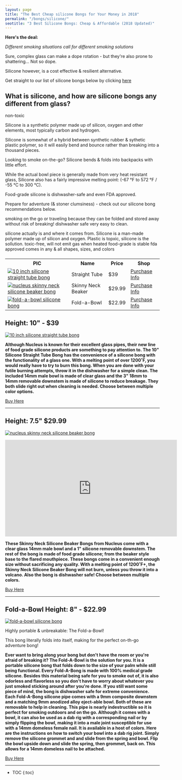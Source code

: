 ```yaml
---
layout: page
title: "The Best Cheap silicone Bongs for Your Money in 2018" 
permalink: "/bongs/silicone/"
seotitle: "3 Best Silicone Bongs: Cheap & Affordable (2018 Updated)"
---
```


**Here's the deal:**

*Different smoking situations call for different smoking solutions*

Sure, complex glass can make a dope rotation - but they're also prone to shattering... Not so dope.

Silicone however, is a cost effective & resilient alternative.

Get straight to our list of silicone bongs below by clicking [here](#silicone-bongs)

## What is silicone, and how are silicone bongs any different from glass?

non-toxic

Silicone is a synthetic polymer made up of silicon, oxygen and other elements, most typically carbon and hydrogen. 

Silicone is somewhat of a hybrid between synthetic rubber & sythetic plastic polymer, so it will easily bend and bounce rather than breaking into a thousand pieces.

Looking to smoke on-the-go? Silicone bends & folds into backpacks with little effort.

While the actual bowl piece is generally made from very heat resistant glass, Silicone also has a fairly impressive melting point: (-67 °F to 572 °F / -55 °C to 300 °C).

Food-grade silicone is dishwasher-safe and even FDA approved.

Prepare for adventure (& stoner clumsiness) - check out our silicone bong recommendations below.

 smoking on the go or traveling because they can be folded and stored away without risk of breaking!
 dishwasher safe
 very easy to clean.

silicone actually is and where it comes from. 
Silicone is a man-made polymer made up of silicon and oxygen.
Plastic is topxic, silicone is the sollution.
toxic-free, will not emit gas when heated
food-grade is stable
fda approved
comes in any & all shapes, sizes, and colors

### <a name="silicone-bongs"></a>

<table class="basic-table">
	<tr>
		<th>PIC</th>
		<th>Name</th>
		<th>Price</th> 
		<th>Shop</th>
	</tr>
	<tr>
		<td><a target="_blank" href="https://goo.gl/pktBbM" ><img alt="10 inch silicone straight tube bong" class="table-image" src="/img/bongs/silicone/nucleus-straight-tube.png"></a></td>
		<td>Straight Tube</td>
		<td>$39</td>
		<td><a class="big-button" target="_blank" href="https://goo.gl/pktBbM">Purchase Info</a></td>
	</tr>
	<tr>
		<td><a target="_blank" href="https://goo.gl/jh9m14" ><img alt="nucleus skinny neck silicone beaker bong" class="table-image" src="/img/bongs/silicone/silicone-skinny-neck-beaker.png"></a></td>
		<td>Skinny Neck Beaker</td>
		<td>$29.99</td>
		<td><a class="big-button" target="_blank" href="https://goo.gl/jh9m14">Purchase Info</a></td>
	</tr>
	<tr>
		<td><a target="_blank" href="https://goo.gl/XxKRXq" ><img alt="fold-a-bowl silicone bong" class="table-image" src="/img/bongs/silicone/fold-a-bowl.png"></a></td>
		<td>Fold-a-Bowl</td>
		<td>$22.99</td>
		<td><a class="big-button" target="_blank" href="https://goo.gl/XxKRXq">Purchase Info</a></td>
	</tr>
</table>

<h2 class="heading-center"><a target="_blank" href="https://goo.gl/pktBbM"></a> Height: 10" - $39</h2>

<a target="_blank" href="https://goo.gl/pktBbM"><img alt="10 inch silicone straight tube bong" class="img-middle" src="/img/bongs/silicone/nucleus-straight-tube.png" /></a>

**Although Nucleus is known for their excellent glass pipes, their new line of food grade silicone products are something to pay attention to. The 10" Silicone Straight Tube Bong has the convenience of a silicone bong with the functionality of a glass one. With a melting point of over 1200˚F, you would really have to try to burn this bong. When you are done with your futile burning attempts, throw it in the dishwasher for a simple clean. The included 14mm male bowl is made of clear glass and the 3" 18mm to 14mm removable downstem is made of silicone to reduce breakage. They both slide right out when cleaning is needed. Choose between multiple color options.**

<a class="big-button" target="_blank" href="https://goo.gl/pktBbM">Buy Here</a>

---

<h2 class="heading-center"><a target="_blank" href="https://goo.gl/jh9m14"></a> Height: 7.5" $29.99</h2>

<a target="_blank" href="https://goo.gl/jh9m14"><img alt="nucleus skinny neck silicone beaker bong" class="img-middle" src="/img/bongs/silicone/silicone-skinny-neck-beaker.png" /></a>

<iframe width="560" height="315" src="https://www.youtube.com/embed/mMF8BeLiG3A" frameborder="0" allow="autoplay; encrypted-media" allowfullscreen></iframe>

**These Skinny Neck Silicone Beaker Bongs from Nucleus come with a clear glass 14mm male bowl and a 1" silicone removable downstem. The rest of the bong is made of food grade silicone; from the beaker style base to the flared mouthpiece. These bongs come in a convenient enough size without sacrificing any quality. With a melting point of 1200˚F+, the Skinny Neck Silicone Beaker Bong will not burn, unless you throw it into a volcano. Also the bong is dishwasher safe! Choose between multiple colors.**

<a class="big-button" target="_blank" href="https://goo.gl/jh9m14">Buy Here</a>

---

<h2 class="heading-center">Fold-a-Bowl<a target="_blank" href="https://goo.gl/XxKRXq"></a> Height: 8" - $22.99</h2>

<a target="_blank" href="https://goo.gl/XxKRXq"><img alt="fold-a-bowl silicone bong" class="img-middle" src="/img/bongs/silicone/fold-a-bowl.png" /></a>

Highly portable & unbreakable: The Fold-a-Bowl!

This bong literally folds into itself, making for the perfect on-th-go adventure bong!

**Ever want to bring along your bong but don't have the room or you're afraid of breaking it? The Fold-A-Bowl is the solution for you. It is a portable silicone bong that folds down to the size of your palm while still being functional. Every Fold-A-Bong is made with 100% medical grade silicone. Besides this material being safe for you to smoke out of, it is also odorless and flavorless so you don't have to worry about whatever you just smoked sticking around after you're done. If you still want some piece of mind, the bong is dishwasher safe for extreme convenience. Each Fold-A-Bong silicone pipe comes with a 9mm composite downstem and a matching 9mm anodized alloy eject-able bowl. Both of these are removable to help in cleaning. This pipe is nearly indestructible so it is perfect for smoking outdoors and on the go. Although it comes with a bowl, it can also be used as a dab rig with a corresponding nail or by simply flipping the bowl, making it into a male joint susceptible for use with a 14mm domeless female nail. It is available in a host of colors. Here are the instructions on how to switch your bowl into a dab rig joint. Simply remove the silicone grommet and and slide from the spring and bowl. Flip the bowl upside down and slide the spring, then grommet, back on. This allows for a 14mm domeless nail to be attached.**

<a class="big-button" target="_blank" href="https://goo.gl/XxKRXq">Buy Here</a>

---

* TOC
{:toc}
